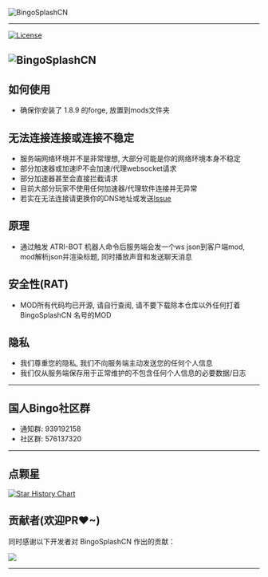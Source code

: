 ![BingoSplashCN](https://socialify.git.ci/ATRI-BOT-P/BingoSplashCN/image?description=1&font=Inter&forks=1&issues=1&language=1&name=1&owner=1&pattern=Overlapping+Hexagons&pulls=1&stargazers=1&theme=Auto)

---

[![License](https://img.shields.io/github/license/ATRI-BOT-P/BingoSplashCN.svg?style=flat-square&logo=gnu)](https://raw.githubusercontent.com/ATRI-BOT-P/BingoSplashCN/main/LICENSE)


![BingoSplashCN](https://counter.seku.su/cmoe?name=BingoSplashCN&theme=r34)
---

## 如何使用

- 确保你安装了 1.8.9 的forge, 放置到mods文件夹

## 无法连接连接或连接不稳定

- 服务端网络环境并不是非常理想, 大部分可能是你的网络环境本身不稳定
- 部分加速器或加速IP不会加速/代理websocket请求
- 部分加速器甚至会直接拦截请求
- 目前大部分玩家不使用任何加速器/代理软件连接并无异常
- 若实在无法连接请更换你的DNS地址或发送[Issue](https://github.com/ATRI-BOT-P/BingoSplashCN/issues)

## 原理

- 通过触发 ATRI-BOT 机器人命令后服务端会发一个ws json到客户端mod, mod解析json并渲染标题, 同时播放声音和发送聊天消息

## 安全性(RAT)

- MOD所有代码均已开源, 请自行查阅, 请不要下载除本仓库以外任何打着 BingoSplashCN 名号的MOD

## 隐私

- 我们尊重您的隐私, 我们不向服务端主动发送您的任何个人信息
- 我们仅从服务端保存用于正常维护的不包含任何个人信息的必要数据/日志

---

## 国人Bingo社区群

- 通知群: 939192158
- 社区群: 576137320

---

## 点颗星

<a href="https://star-history.com/#ATRI-BOT-P/BingoSplashCN&Date">
 <picture>
   <source media="(prefers-color-scheme: dark)" srcset="https://api.star-history.com/svg?repos=ATRI-BOT-P/BingoSplashCN&type=Date&theme=dark" />
   <source media="(prefers-color-scheme: light)" srcset="https://api.star-history.com/svg?repos=ATRI-BOT-P/BingoSplashCN&type=Date" />
   <img alt="Star History Chart" src="https://api.star-history.com/svg?repos=ATRI-BOT-P/BingoSplashCN&type=Date" />
 </picture>
</a>

## 贡献者(欢迎PR❤~)

同时感谢以下开发者对 BingoSplashCN 作出的贡献：

<a href="https://github.com/ATRI-BOT-P/BingoSplashCN/graphs/contributors">
  <img src="https://contrib.rocks/image?repo=ATRI-BOT-P/BingoSplashCN&max=1000" />
</a>

---
